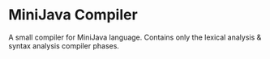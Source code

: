 # MiniJava Compiler
A small compiler for MiniJava language. Contains only the lexical analysis & syntax analysis compiler phases.